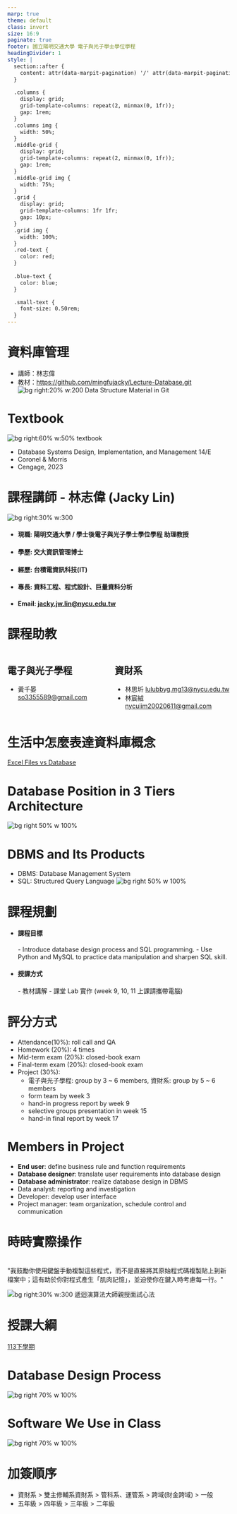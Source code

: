 ```yaml
---
marp: true
theme: default
class: invert
size: 16:9
paginate: true
footer: 國立陽明交通大學 電子與光子學士學位學程
headingDivider: 1
style: |
  section::after {
    content: attr(data-marpit-pagination) '/' attr(data-marpit-pagination-total);
  }
  
  .columns {
    display: grid;
    grid-template-columns: repeat(2, minmax(0, 1fr));
    gap: 1rem;
  }
  .columns img {
    width: 50%;
  }
  .middle-grid {
    display: grid;
    grid-template-columns: repeat(2, minmax(0, 1fr));
    gap: 1rem;
  }
  .middle-grid img {
    width: 75%;
  }
  .grid {
    display: grid;
    grid-template-columns: 1fr 1fr;
    gap: 10px;
  }
  .grid img {
    width: 100%;
  }
  .red-text {
    color: red;
  }
  
  .blue-text {
    color: blue;  
  }

  .small-text {
    font-size: 0.50rem;
  }
---
```

# 資料庫管理
- 講師：林志偉
- 教材：https://github.com/mingfujacky/Lecture-Database.git
![bg right:20% w:200 Data Structure Material in Git](files/image/qrcode_lecture_database.png)

# Textbook
![bg right:60% w:50% textbook](files/image/cover_of_database_systems_14e.jpg)
- Database Systems Design, Implementation, and Management 14/E
- Coronel & Morris
- Cengage, 2023

# 課程講師 - 林志偉 (Jacky Lin)
![bg right:30% w:300](files/image/jacky_last_day_in_tsmc.jpg)

- #### 現職: 陽明交通大學 / 學士後電子與光子學士學位學程 助理教授
- #### 學歷: 交大資訊管理博士
- #### 經歷: 台積電資訊科技(IT)
- #### 專長: 資料工程、程式設計、巨量資料分析
- #### Email: jacky.jw.lin@nycu.edu.tw

# 課程助教
<div class="columns">
<div>

## 電子與光子學程
- 黃千晏 so3355589@gmail.com
</div>
<div>

## 資財系
- 林思圻 lulubbyg.mg13@nycu.edu.tw
- 林宸絨 nycuiim20020611@gmail.com
</div>
</div>

# 生活中怎麼表達資料庫概念
[Excel Files vs Database](https://youtu.be/7yYbbKyyHvw?si=Y3vrhXjLHS4FGtkN)

# Database Position in 3 Tiers Architecture
![bg right 50% w 100%](files/image/3_tier_architecture.png)

# DBMS and Its Products
- DBMS: Database Management System
- SQL: Structured Query Language
![bg right 50% w 100%](files/image/DBMS_SQL.jpg)



# 課程規劃
- #### 課程目標
  *-* Introduce database design process and SQL programming.
  *-* Use Python and MySQL to practice data manipulation and sharpen SQL skill.
- #### 授課方式
  *-* 教材講解
  *-* 課堂 Lab 實作 (week 9, 10, 11 上課請攜帶電腦)

# 評分方式
- Attendance(10%): roll call and QA 
- Homework (20%): 4 times
- Mid-term exam (20%): closed-book exam
- Final-term exam (20%): closed-book exam
- Project (30%): 
  - 電子與光子學程: group by 3 ~ 6 members, 資財系: group by 5 ~ 6 members
  - form team by week 3
  - hand-in progress report by week 9
  - selective groups presentation in week 15
  - hand-in final report by week 17

# Members in Project
- **End user**: define business rule and function requirements 
- **Database designer**: translate user requirements into database design
- **Database administrator**: realize database design in DBMS
- Data analyst: reporting and investigation
- Developer: develop user interface
- Project manager: team organization, schedule control and communication

# 時時實際操作
<br>
"我鼓勵你使用鍵盤手動複製這些程式，而不是直接將其原始程式碼複製貼上到新檔案中；這有助於你對程式產生「肌肉記憶」，並迫使你在鍵入時考慮每一行。"

![bg right:30% w:300 遞迴演算法大師親授面試心法](https://i3.momoshop.com.tw/1721136961/goodsimg/0013/030/254/13030254_R.jpg)

# 授課大綱
[113下學期](https://timetable.nycu.edu.tw/?r=main/crsoutline&Acy=113&Sem=2&CrsNo=520015&lang=zh-tw)

# Database Design Process
![bg right 70% w 100%](files/image/database_design_process.jpg)

# Software We Use in Class
![bg right 70% w 100%](files/image/workbench.jpg)

# 加簽順序
- 資財系 > 雙主修輔系資財系 > 管科系、運管系 > 跨域(財金跨域) > 一般
- 五年級 > 四年級 > 三年級 > 二年級 